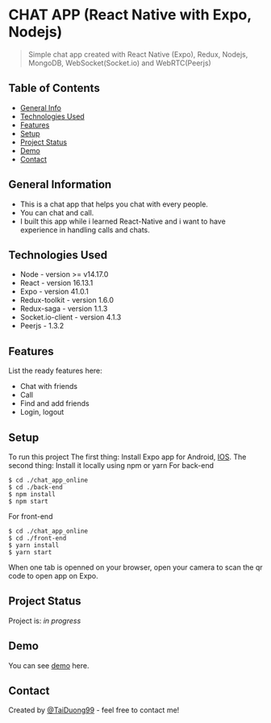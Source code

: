 # CHAT APP (React Native with Expo, Nodejs)
> Simple chat app created with React Native (Expo), Redux, Nodejs, MongoDB, WebSocket(Socket.io) and WebRTC(Peerjs)

## Table of Contents
* [General Info](#general-information)
* [Technologies Used](#technologies-used)
* [Features](#features)
* [Setup](#setup)
* [Project Status](#project-status)
* [Demo](#demo)
* [Contact](#contact)

## General Information
- This is a chat app that helps you chat with every people.
- You can chat and call.
- I built this app while i learned React-Native and i want to have experience in handling calls and chats.

## Technologies Used
- Node - version >= v14.17.0
- React - version 16.13.1
- Expo - version 41.0.1
- Redux-toolkit - version 1.6.0
- Redux-saga - version 1.1.3
- Socket.io-client - version 4.1.3
- Peerjs - 1.3.2

## Features
List the ready features here:
- Chat with friends
- Call
- Find and add friends
- Login, logout

## Setup
To run this project
The first thing: Install Expo app for Android, [IOS](https://apps.apple.com/us/app/expo-go/id982107779).
The second thing: Install it locally using npm or yarn
For back-end
```
$ cd ./chat_app_online
$ cd ./back-end
$ npm install
$ npm start
```

For front-end
```
$ cd ./chat_app_online
$ cd ./front-end
$ yarn install
$ yarn start
```
When one tab is openned on your browser, open your camera to scan the qr code to open app on Expo.

## Project Status
Project is: _in progress_

## Demo
You can see [demo](https://drive.google.com/file/d/10H3TI30h7wZy61LxX1gRNpF5Lcn5QHLJ/view?usp=sharing) here.

## Contact
Created by [@TaiDuong99](https://www.facebook.com/tai.duong.313/) - feel free to contact me!



